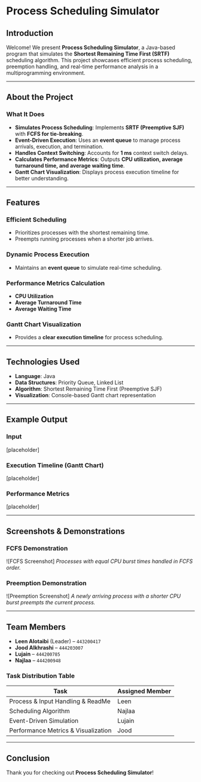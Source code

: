 # **Process Scheduling Simulator**  

## **Introduction**  
Welcome! We present **Process Scheduling Simulator**, a Java-based program that simulates the **Shortest Remaining Time First (SRTF)** scheduling algorithm. This project showcases efficient process scheduling, preemption handling, and real-time performance analysis in a multiprogramming environment.  

---

## **About the Project**  

### **What It Does**  
- **Simulates Process Scheduling**: Implements **SRTF (Preemptive SJF)** with **FCFS for tie-breaking**.  
- **Event-Driven Execution**: Uses an **event queue** to manage process arrivals, execution, and termination.
- **Handles Context Switching**: Accounts for **1 ms** context switch delays.  
- **Calculates Performance Metrics**: Outputs **CPU utilization, average turnaround time, and average waiting time**.  
- **Gantt Chart Visualization**: Displays process execution timeline for better understanding.  

---

## **Features**  

### **Efficient Scheduling**  
- Prioritizes processes with the shortest remaining time.  
- Preempts running processes when a shorter job arrives.  

### **Dynamic Process Execution**  
- Maintains an **event queue** to simulate real-time scheduling.  

### **Performance Metrics Calculation**  
- **CPU Utilization**  
- **Average Turnaround Time**  
- **Average Waiting Time**  

### **Gantt Chart Visualization**  
- Provides a **clear execution timeline** for process scheduling.  

---

## **Technologies Used**  

- **Language**: Java  
- **Data Structures**: Priority Queue, Linked List  
- **Algorithm**: Shortest Remaining Time First (Preemptive SJF)  
- **Visualization**: Console-based Gantt chart representation  

---

## **Example Output**  

### **Input**  
[placeholder]

### **Execution Timeline (Gantt Chart)**  
[placeholder]

### **Performance Metrics**  
[placeholder]

---

## **Screenshots & Demonstrations**  
### **FCFS Demonstration**  
![FCFS Screenshot]
*Processes with equal CPU burst times handled in FCFS order.*  

### **Preemption Demonstration**  
![Preemption Screenshot]
*A newly arriving process with a shorter CPU burst preempts the current process.*  

---

## **Team Members**  

- **Leen Alotaibi** (Leader) – `443200417`
- **Jood Alkhrashi** – `444203007`
- **Lujain** – `444200785`  
- **Najlaa** – `444200948`  

### **Task Distribution Table**  
| Task | Assigned Member |
|------|----------------|
| Process & Input Handling & ReadMe | Leen |
| Scheduling Algorithm | Najlaa |
| Event-Driven Simulation | Lujain |
| Performance Metrics & Visualization | Jood |

---

## **Conclusion**  
Thank you for checking out **Process Scheduling Simulator**!
